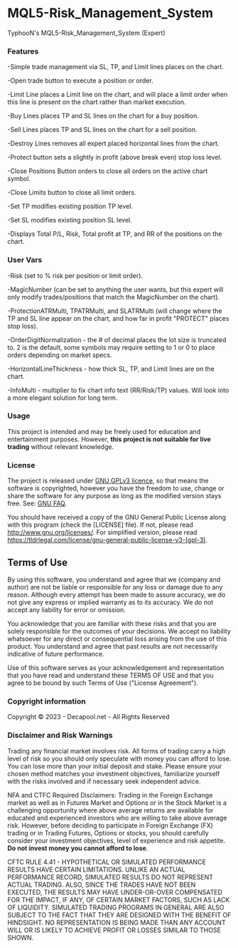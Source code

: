 # MQL5-Risk_Management_System
TyphooN's MQL5-Risk_Management_System (Expert)

### Features
-Simple trade management via SL, TP, and Limit lines places on the chart.

-Open trade button to execute a position or order.

-Limit Line places a Limit line on the chart, and will place a limit order when this line is present on the chart rather than market execution.

-Buy Lines places TP and SL lines on the chart for a buy position.

-Sell Lines places TP and SL lines on the chart for a sell position.

-Destroy Lines removes all expert placed horizontal lines from the chart.

-Protect button sets a slightly in profit (above break even) stop loss level.

-Close Positions Button orders to close all orders on the active chart symbol.

-Close Limits button to close all limit orders.

-Set TP modifies existing position TP level.

-Set SL modifies existing position SL level.

-Displays Total P/L, Risk, Total profit at TP, and RR of the positions on the chart.

### User Vars
-Risk (set to % risk per position or limit order).

-MagicNumber (can be set to anything the user wants, but this expert will only modify trades/positions that match the MagicNumber on the chart).

-ProtectionATRMulti, TPATRMulti, and SLATRMulti (will change where the TP and SL line appear on the chart, and how far in profit "PROTECT" places stop loss).

-OrderDigitNormalization - the # of decimal places the lot size is truncated to.  2 is the default, some symbols may require setting to 1 or 0 to place orders depending on market specs.

-HorizontalLineThickness - how thick SL, TP, and Limit lines are on the chart.

-InfoMulti - multiplier to fix chart info text (RR/Risk/TP) values.  Will look into a more elegant solution for long term.

### Usage

This project is intended and may be freely used for education and entertainment purposes.
However, **this project is not suitable for live trading** without relevant knowledge.

### License

The project is released under [GNU GPLv3 licence](https://www.gnu.org/licenses/quick-guide-gplv3.html),
so that means the software is copyrighted, however you have the freedom to use, change or share the software
for any purpose as long as the modified version stays free. See: [GNU FAQ](https://www.gnu.org/licenses/gpl-faq.html).

You should have received a copy of the GNU General Public License along with this program
(check the [LICENSE] file).
If not, please read <http://www.gnu.org/licenses/>.
For simplified version, please read <https://tldrlegal.com/license/gnu-general-public-license-v3-(gpl-3)>.

## Terms of Use

By using this software, you understand and agree that we (company and author)
are not be liable or responsible for any loss or damage due to any reason.
Although every attempt has been made to assure accuracy,
we do not give any express or implied warranty as to its accuracy.
We do not accept any liability for error or omission.

You acknowledge that you are familiar with these risks
and that you are solely responsible for the outcomes of your decisions.
We accept no liability whatsoever for any direct or consequential loss arising from the use of this product.
You understand and agree that past results are not necessarily indicative of future performance.

Use of this software serves as your acknowledgement and representation that you have read and understand
these TERMS OF USE and that you agree to be bound by such Terms of Use ("License Agreement").

### Copyright information

Copyright © 2023 - Decapool.net - All Rights Reserved

### Disclaimer and Risk Warnings

Trading any financial market involves risk.
All forms of trading carry a high level of risk so you should only speculate with money you can afford to lose.
You can lose more than your initial deposit and stake.
Please ensure your chosen method matches your investment objectives,
familiarize yourself with the risks involved and if necessary seek independent advice.

NFA and CTFC Required Disclaimers:
Trading in the Foreign Exchange market as well as in Futures Market and Options or in the Stock Market
is a challenging opportunity where above average returns are available for educated and experienced investors
who are willing to take above average risk.
However, before deciding to participate in Foreign Exchange (FX) trading or in Trading Futures, Options or stocks,
you should carefully consider your investment objectives, level of experience and risk appetite.
**Do not invest money you cannot afford to lose**.

CFTC RULE 4.41 - HYPOTHETICAL OR SIMULATED PERFORMANCE RESULTS HAVE CERTAIN LIMITATIONS.
UNLIKE AN ACTUAL PERFORMANCE RECORD, SIMULATED RESULTS DO NOT REPRESENT ACTUAL TRADING.
ALSO, SINCE THE TRADES HAVE NOT BEEN EXECUTED, THE RESULTS MAY HAVE UNDER-OR-OVER COMPENSATED FOR THE IMPACT,
IF ANY, OF CERTAIN MARKET FACTORS, SUCH AS LACK OF LIQUIDITY. SIMULATED TRADING PROGRAMS IN GENERAL
ARE ALSO SUBJECT TO THE FACT THAT THEY ARE DESIGNED WITH THE BENEFIT OF HINDSIGHT.
NO REPRESENTATION IS BEING MADE THAN ANY ACCOUNT WILL OR IS LIKELY TO ACHIEVE PROFIT OR LOSSES SIMILAR TO THOSE SHOWN.
